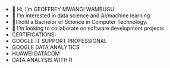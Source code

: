 - 👋 Hi, I’m GEOFFREY MWANGI WAMBUGU
- 👀 I’m interested in data science and AI/machine learning
- 🌱I hold a Bachelor of Science in Computer Technology.
- 💞️ I’m looking to collaborate on software development projects
- CERTIFICATIONS:
- GOOGLE IT SUPPORT PROFESSIONAL
- GOOGLE DATA ANALYTICS
- HUAWEI DATACOM
- DATA ANALYSIS WITH R
  
